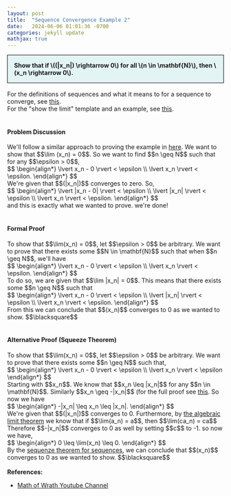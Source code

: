 ```yaml
---
layout: post
title:  "Sequence Convergence Example 2"
date:   2024-06-06 01:01:36 -0700
categories: jekyll update
mathjax: true
---
```

<div style="background-color: #E3F4F4; padding: 15px 15px 15px 15px; border:1px solid black;">
  <b>Show that if \((|x_n|) \rightarrow 0\) for all \(n \in \mathbf{N}\), then \(x_n \rightarrow 0\).</b>
</div>
<br>
For the definitions of sequences and what it means to for a sequence to converge, see <a href="https://strncat.github.io/jekyll/update/2024/05/21/analysis-seq-definitions.html">this</a>.
<br>
For the "show the limit" template and an example, see <a href="https://strncat.github.io/jekyll/update/2024/05/12/analysis-seq-limit-template.html">this</a>.
<br>
<br>
<!------------------------------------------------------------------------------------>
<h4><b>Problem Discussion</b></h4>
We'll follow a similar approach to proving the example in <a href="https://strncat.github.io/jekyll/update/2024/06/04/analysis-seq-sqrt.html">here</a>. We want to show that $$\lim (x_n) = 0$$. So we want to find $$n \geq N$$ such that for any $$\epsilon > 0$$,
<div>
$$
\begin{align*}
\lvert x_n - 0 \rvert < \epsilon \\
\lvert x_n \rvert < \epsilon.
\end{align*}
$$
</div>
We're given that $$(|x_n|)$$ converges to zero. So,
<div>
$$
\begin{align*}
\lvert |x_n - 0| \rvert < \epsilon \\
\lvert |x_n| \rvert < \epsilon \\
\lvert x_n \rvert < \epsilon.
\end{align*}
$$
</div>
and this is exactly what we wanted to prove. we're done!
<br>
<br>
<!------------------------------------------------------------------------------------>
<h4><b>Formal Proof</b></h4>
To show that $$\lim(x_n) = 0$$, let $$\epsilon > 0$$ be arbitrary. We want to prove that there exists some $$N \in \mathbf{N}$$ such that when $$n \geq N$$, we'll have
<div>
$$
\begin{align*}
\lvert x_n - 0 \rvert < \epsilon \\
\lvert x_n \rvert < \epsilon.
\end{align*}
$$
</div>
To do so, we are given that $$\lim |x_n| = 0$$. This means that there exists some $$n \geq N$$ such that
<div>
$$
\begin{align*}
\lvert x_n - 0 \rvert < \epsilon \\
\lvert |x_n| \rvert < \epsilon \\
\lvert x_n \rvert < \epsilon.
\end{align*}
$$
</div>
From this we can conclude that $$(x_n)$$ converges to 0 as we wanted to show. $$\blacksquare$$
<br>
<br>
<!------------------------------------------------------------------------------------>
<h4><b>Alternative Proof (Squeeze Theorem)</b></h4>
To show that $$\lim(x_n) = 0$$, let $$\epsilon > 0$$ be arbitrary. We want to prove that there exists some $$n \geq N$$ such that,
<div>
$$
\begin{align*}
\lvert x_n - 0 \rvert < \epsilon \\
\lvert x_n \rvert < \epsilon
\end{align*}
$$
</div>
Starting with $$x_n$$. We know that $$x_n \leq |x_n|$$ for any $$n \in \mathbf{N}$$. Similarly $$x_n \geq -|x_n|$$ (for the full proof see <a href="https://strncat.github.io/jekyll/update/2024/05/26/analysis-absolute-value-properties.html">this</a>. So now we have
<div>
$$
\begin{align*}
-|x_n| \leq x_n \leq |x_n|.
\end{align*}
$$
</div>
We're given that $$(|x_n|)$$ converges to 0. Furthermore, by <a href="https://strncat.github.io/jekyll/update/2024/06/01/analysis-seq-algebraic-limit-theorem-iii.html"> the algebraic limit theorem</a> we know that if $$\lim(a_n) = a$$, then $$\lim(ca_n) = ca$$ Therefore $$-|x_n|$$ converges to 0 as well by setting $$c$$ to -1. so now we have,
<div>
$$
\begin{align*}
0 \leq \lim(x_n) \leq 0.
\end{align*}
$$
</div>
By the <a href="https://strncat.github.io/jekyll/update/2024/06/05/analysis-seq-squeeze-theorem.html">sequenze theorem for sequences</a>, we can conclude that $$(x_n)$$ converges to 0 as we wanted to show. $$\blacksquare$$
<br>
<br>
<!------------------------------------------------------------------------------------>
<b>References:</b>
<ul>
<li><a href="https://www.youtube.com/watch?v=AriEk3QD1z0">Math of Wrath Youtube Channel</a></li>
</ul>